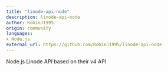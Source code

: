 ```yaml
---
title: "linode-api-node"
description: linode-api-node
author: RobinJ1995
origin: community
languages:
- Node.js
external_url: https://github.com/RobinJ1995/linode-api-node
---
```

Node.js Linode API based on their v4 API
